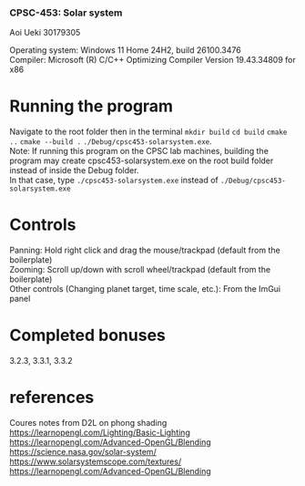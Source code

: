 ### CPSC-453: Solar system

Aoi Ueki 30179305  

Operating system: Windows 11 Home 24H2, build 26100.3476  
Compiler: Microsoft (R) C/C++ Optimizing Compiler Version 19.43.34809 for x86

# Running the program
Navigate to the root folder then in the terminal `mkdir build` `cd build` `cmake ..` `cmake --build .` `./Debug/cpsc453-solarsystem.exe`.  
Note: If running this program on the CPSC lab machines, building the program may create cpsc453-solarsystem.exe on the root build folder instead of inside the Debug folder.  
In that case, type `./cpsc453-solarsystem.exe` instead of `./Debug/cpsc453-solarsystem.exe`  

# Controls  
Panning: Hold right click and drag the mouse/trackpad (default from the boilerplate)  
Zooming: Scroll up/down with scroll wheel/trackpad (default from the boilerplate)  
Other controls (Changing planet target, time scale, etc.): From the ImGui panel  

# Completed bonuses
3.2.3, 3.3.1, 3.3.2  

# references
Coures notes from D2L on phong shading    
https://learnopengl.com/Lighting/Basic-Lighting  
https://learnopengl.com/Advanced-OpenGL/Blending  
https://science.nasa.gov/solar-system/  
https://www.solarsystemscope.com/textures/  
https://learnopengl.com/Advanced-OpenGL/Blending  